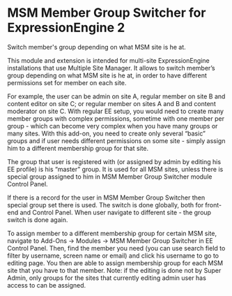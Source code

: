 # MSM Member Group Switcher for ExpressionEngine 2

Switch member's group depending on what MSM site is he at.

This module and extension is intended for multi-site ExpressionEngine installations that use Multiple Site Manager. It allows to switch member’s group depending on what MSM site is he at, in order to have different permissions set for member on each site.

For example, the user can be admin on site A, regular member on site B and content editor on site C; or regular member on sites A and B and content moderator on site C. With regular EE setup, you would need to create many member groups with complex permissions, sometime with one member per group - which can become very complex when you have many groups or many sites. With this add-on, you need to create only several “basic” groups and if user needs different permissions on some site - simply assign him to a different membership group for that site.

The group that user is registered with (or assigned by admin by editing his EE profile) is his “master” group. It is used for all MSM sites, unless there is special group assigned to him in MSM Member Group Switcher module Control Panel.

If there is a record for the user in MSM Member Group Switcher then special group set there is used. The switch is done globally, both for front-end and Control Panel. When user navigate to different site - the group switch is done again.

To assign member to a different membership group for certain MSM site, navigate to Add-Ons -> Modules -> MSM Member Group Switcher in EE Control Panel. Then, find the member you need (you can use search field to filter by username, screen name or email) and click his username to go to editing page. You then are able to assign membership group for each MSM site that you have to that member. Note: if the editing is done not by Super Admin, only groups for the sites that currently editing admin user has access to can be assigned.
